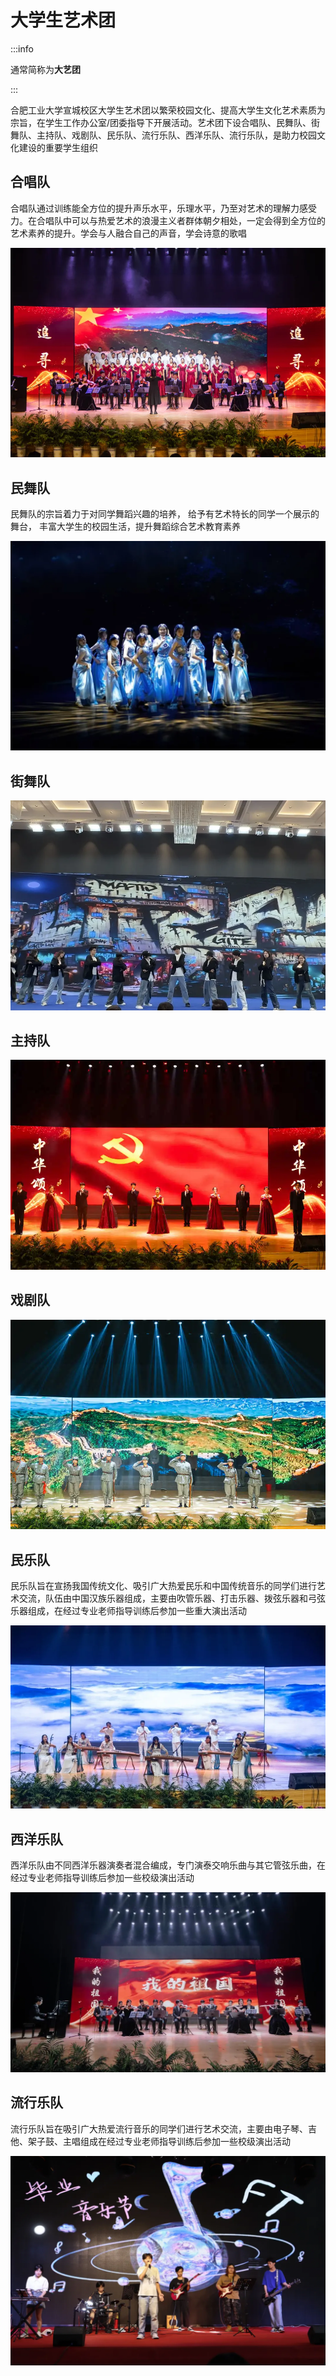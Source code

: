 # 大学生艺术团

:::info

通常简称为**大艺团**

:::

合肥工业大学宣城校区大学生艺术团以繁荣校园文化、提高大学生文化艺术素质为宗旨，在学生工作办公室/团委指导下开展活动。艺术团下设合唱队、民舞队、街舞队、主持队、戏剧队、民乐队、流行乐队、西洋乐队、流行乐队，是助力校园文化建设的重要学生组织

## 合唱队

合唱队通过训练能全方位的提升声乐水平，乐理水平，乃至对艺术的理解力感受力。在合唱队中可以与热爱艺术的浪漫主义者群体朝夕相处，一定会得到全方位的艺术素养的提升。学会与人融合自己的声音，学会诗意的歌唱

![合唱队](../media/art_group_1.webp)

## 民舞队

民舞队的宗旨着力于对同学舞蹈兴趣的培养， 给予有艺术特长的同学一个展示的舞台， 丰富大学生的校园生活，提升舞蹈综合艺术教育素养

![民舞队](../media/art_group_2.webp)

## 街舞队

![街舞队](../media/art_group_3.webp)

## 主持队

![主持队](../media/art_group_4.webp)

## 戏剧队

![戏剧队](../media/art_group_5.webp)

## 民乐队

民乐队旨在宣扬我国传统文化、吸引广大热爱民乐和中国传统音乐的同学们进行艺术交流，队伍由中国汉族乐器组成，主要由吹管乐器、打击乐器、拨弦乐器和弓弦乐器组成，在经过专业老师指导训练后参加一些重大演出活动

![民乐队](../media/art_group_6.webp)

## 西洋乐队

西洋乐队由不同西洋乐器演奏者混合编成，专门演泰交响乐曲与其它管弦乐曲，在经过专业老师指导训练后参加一些校级演出活动

![西洋乐队](../media/art_group_7.webp)

## 流行乐队

流行乐队旨在吸引广大热爱流行音乐的同学们进行艺术交流，主要由电子琴、吉他、架子鼓、主唱组成在经过专业老师指导训练后参加一些校级演出活动

![流行乐队](../media/art_group_8.webp)
